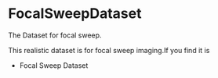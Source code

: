# FocalSweepDataset
The Dataset for focal sweep.

This realistic dataset is for focal sweep imaging.If you find it is 

* Focal Sweep Dataset
